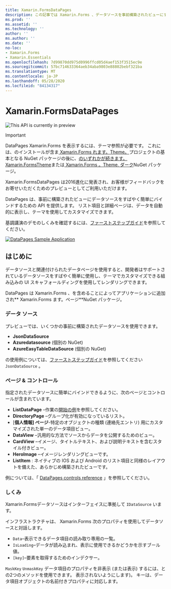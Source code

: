 ```yaml
---
title: Xamarin.FormsDataPages
description: この記事では Xamarin.Forms 、データソースを事前構築されたビューにすばやく簡単にバインドするための API を提供する DataPages について説明します。
ms.prod: ''
ms.assetid: ''
ms.technology: ''
author: ''
ms.author: ''
ms.date: ''
no-loc:
- Xamarin.Forms
- Xamarin.Essentials
ms.openlocfilehash: 7d99870dd975d0996ffcd05d4aef153f3515ec9e
ms.sourcegitcommit: 57bc714633364aeb34aba9803e88802bebf321ba
ms.translationtype: MT
ms.contentlocale: ja-JP
ms.lasthandoff: 05/28/2020
ms.locfileid: "84134317"
---
```

# <a name="xamarinforms-datapages"></a>Xamarin.FormsDataPages

![](~/media/shared/preview.png "This API is currently in preview")

> [!IMPORTANT]
> DataPages Xamarin.Forms を表示するには、テーマ参照が必要です。 これには、のインストールが含ま[ Xamarin.Forms れます。Theme。](https://www.nuget.org/packages/Xamarin.Forms.Theme.Base/)プロジェクトの基本となる NuGet パッケージの後に、[のいずれかが続きます。 Xamarin.FormsTheme](https://www.nuget.org/packages/Xamarin.Forms.Theme.Light/)または[ Xamarin.Forms 。Theme. ダーク](https://www.nuget.org/packages/Xamarin.Forms.Theme.Dark/)NuGet パッケージ。

Xamarin.FormsDataPages は2016進化に発表され、お客様がフィードバックをお寄せいただくためのプレビューとしてご利用いただけます。

DataPages は、事前に構築されたビューにデータソースをすばやく簡単にバインドするための API を提供します。 リスト項目と詳細ページは、データを自動的に表示し、テーマを使用してカスタマイズできます。

基調講演のデモのしくみを確認するには、[ファーストステップガイド](get-started.md)を参照してください。

[![](images/demo-sml.png "DataPages Sample Application")](images/demo.png#lightbox "DataPages Sample Application")

## <a name="introduction"></a>はじめに

データソースと関連付けられたデータページを使用すると、開発者はサポートされているデータソースをすばやく簡単に使用し、テーマでカスタマイズできる組み込みの UI スキャフォールディングを使用してレンダリングできます。

DataPages は Xamarin.Forms 、を含めることによってアプリケーションに追加され** Xamarin.Forms ます。ページ**NuGet パッケージ。

### <a name="data-sources"></a>データ ソース

プレビューでは、いくつかの事前に構築されたデータソースを使用できます。

* **JsonDataSource**
* **Azuredatasource** (個別の NuGet)
* **AzureEasyTableDataSource** (個別の NuGet)

の使用例については、[ファーストステップガイド](get-started.md)を参照してください `JsonDataSource` 。

### <a name="pages--controls"></a>ページ & コントロール

指定されたデータソースに簡単にバインドできるように、次のページとコントロールが含まれています。

* **ListDataPage** –作業の[開始の例](get-started.md)を参照してください。
* **DirectoryPage** –グループ化が有効になっているリスト。
* [**個人情報] ページ**-特定のオブジェクトの種類 (連絡先エントリ) 用にカスタマイズされた単一のデータ項目ビュー。
* **DataView** –汎用的な方法でソースからデータを公開するためのビュー。
* **CardView** –イメージ、タイトルテキスト、および説明テキストを含むスタイル付きビュー。
* **HeroImage** –イメージレンダリングビューです。
* **ListItem** : ネイティブの IOS および Android のリスト項目と同様のレイアウトを備えた、あらかじめ構築されたビューです。

例については、「 [DataPages controls reference](controls.md) 」を参照してください。

### <a name="under-the-hood"></a>しくみ

Xamarin.Formsデータソースはインターフェイスに準拠して `IDataSource` います。

インフラストラクチャは、 Xamarin.Forms 次のプロパティを使用してデータソースと対話します。

* `Data`–表示できるデータ項目の読み取り専用の一覧。
* `IsLoading`–データが読み込まれ、表示に使用できるかどうかを示すブール値。
* `[key]`–要素を取得するためのインデクサー。

`MaskKey` `UnmaskKey` データ項目のプロパティを非表示 (または表示) するには、との2つのメソッドを使用できます。 表示されないようにします)。
キーは、データ項目オブジェクトの名前付きプロパティに対応します。

